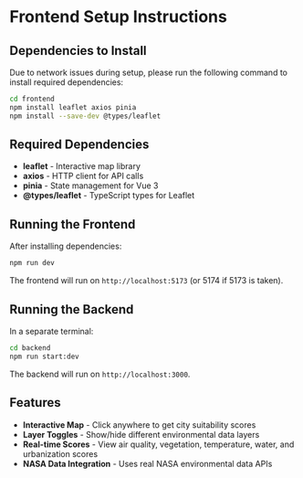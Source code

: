 # Frontend Setup Instructions

## Dependencies to Install

Due to network issues during setup, please run the following command to install required dependencies:

```bash
cd frontend
npm install leaflet axios pinia
npm install --save-dev @types/leaflet
```

## Required Dependencies
- **leaflet** - Interactive map library
- **axios** - HTTP client for API calls
- **pinia** - State management for Vue 3
- **@types/leaflet** - TypeScript types for Leaflet

## Running the Frontend

After installing dependencies:

```bash
npm run dev
```

The frontend will run on `http://localhost:5173` (or 5174 if 5173 is taken).

## Running the Backend

In a separate terminal:

```bash
cd backend
npm run start:dev
```

The backend will run on `http://localhost:3000`.

## Features

- **Interactive Map** - Click anywhere to get city suitability scores
- **Layer Toggles** - Show/hide different environmental data layers
- **Real-time Scores** - View air quality, vegetation, temperature, water, and urbanization scores
- **NASA Data Integration** - Uses real NASA environmental data APIs
